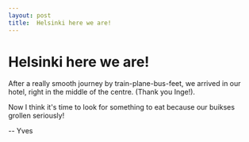 ```yaml
---
layout: post
title:  Helsinki here we are!
---
```


# Helsinki here we are!

After a really smooth journey by train-plane-bus-feet, we arrived in our hotel, right in the middle of the centre. (Thank you Inge!).

Now I think it's time to look for something to eat because our buikses grollen seriously!

-- Yves
